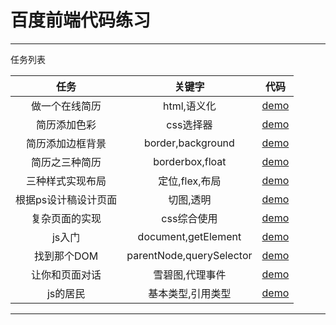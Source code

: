 # 百度前端代码练习
---

任务列表

|     任务      |           关键字            |     代码     |
| :---------: | :----------------------: | :--------: |
|   做一个在线简历   |         html,语义化         | [demo][1]  |
|   简历添加色彩    |          css选择器          | [demo][2]  |
|  简历添加边框背景   |    border,background     | [demo][3]  |
|   简历之三种简历   |     borderbox,float      | [demo][4]  |
|  三种样式实现布局   |        定位,flex,布局        | [demo][5]  |
| 根据ps设计稿设计页面 |          切图,透明           | [demo][6]  |
|   复杂页面的实现   |         css综合使用          | [demo][7]  |
|    js入门     |   document,getElement    | [demo][8]  |
|   找到那个DOM   | parentNode,querySelector | [demo][9]  |
|   让你和页面对话   |         雪碧图,代理事件         | [demo][10] |
|    js的居民    |        基本类型,引用类型         | [demo][11] |

---

[1]: https://kevinhasen.github.io/study/ife2018/two
[2]: https://kevinhasen.github.io/study/ife2018/three
[3]: https://kevinhasen.github.io/study/ife2018/four
[4]: https://kevinhasen.github.io/study/ife2018/five/
[5]: https://kevinhasen.github.io/study/ife2018/six
[6]: https://kevinhasen.github.io/study/ife2018/seven
[7]: https://kevinhasen.github.io/study/ife2018/eight
[8]: https://kevinhasen.github.io/study/ife2018/seventeen
[9]: https://kevinhasen.github.io/study/ife2018/nineteen
[10]: https://kevinhasen.github.io/study/ife2018/twenty
[11]: https://kevinhasen.github.io/study/ife2018/twentytwo